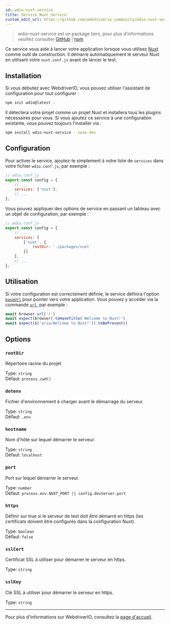 ```yaml
---
id: wdio-nuxt-service
title: Service Nuxt Service
custom_edit_url: https://github.com/webdriverio-community/wdio-nuxt-service/edit/main/README.md
---
```



> wdio-nuxt-service est un package tiers, pour plus d'informations veuillez consulter [GitHub](https://github.com/webdriverio-community/wdio-nuxt-service) | [npm](https://www.npmjs.com/package/wdio-nuxt-service)

Ce service vous aide à lancer votre application lorsque vous utilisez [Nuxt](https://nuxt.com/) comme outil de construction. Il démarre automatiquement le serveur Nuxt en utilisant votre `nuxt.conf.js` avant de lancer le test.

## Installation

Si vous débutez avec WebdriverIO, vous pouvez utiliser l'assistant de configuration pour tout configurer :

```sh
npm init wdio@latest .
```

Il détectera votre projet comme un projet Nuxt et installera tous les plugins nécessaires pour vous. Si vous ajoutez ce service à une configuration existante, vous pouvez toujours l'installer via :

```bash
npm install wdio-nuxt-service --save-dev
```

## Configuration

Pour activer le service, ajoutez-le simplement à votre liste de `services` dans votre fichier `wdio.conf.js`, par exemple :

```js
// wdio.conf.js
export const config = {
    // ...
    services: ['nuxt'],
    // ...
};
```

Vous pouvez appliquer des options de service en passant un tableau avec un objet de configuration, par exemple :

```js
// wdio.conf.js
export const config = {
    // ...
    services: [
        ['nuxt', {
            rootDir: './packages/nuxt'
        }]
    ],
    // ...
};
```

## Utilisation

Si votre configuration est correctement définie, le service définira l'option [`baseUrl`](https://webdriver.io/docs/configuration#baseurl) pour pointer vers votre application. Vous pouvez y accéder via la commande [`url`](https://webdriver.io/docs/api/browser/url), par exemple :

```ts
await browser.url('/')
await expect(browser).toHaveTitle('Welcome to Nuxt!')
await expect($('aria/Welcome to Nuxt!')).toBePresent()
```

## Options

### `rootDir`

Répertoire racine du projet.

Type: `string`<br />
Défaut: `process.cwd()`

### `dotenv`

Fichier d'environnement à charger avant le démarrage du serveur.

Type: `string`<br />
Défaut: `.env`

### `hostname`

Nom d'hôte sur lequel démarrer le serveur.

Type: `string`<br />
Défaut: `localhost`

### `port`

Port sur lequel démarrer le serveur.

Type: `number`<br />
Défaut: `process.env.NUXT_PORT || config.devServer.port`

### `https`

Définir sur true si le serveur de test doit être démarré en https (les certificats doivent être configurés dans la configuration Nuxt).

Type: `boolean`<br />
Défaut: `false`

### `sslCert`

Certificat SSL à utiliser pour démarrer le serveur en https.

Type: `string`

### `sslKey`

Clé SSL à utiliser pour démarrer le serveur en https.

Type: `string`

----

Pour plus d'informations sur WebdriverIO, consultez la [page d'accueil](https://webdriver.io).